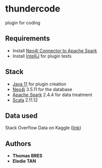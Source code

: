 # thundercode
plugin for coding

## Requirements
* Install [Neo4j Connector to Apache Spark](https://github.com/neo4j-contrib/neo4j-spark-connector)
* Install [IntelliJ](https://www.jetbrains.com/idea/) for plugin tests

## Stack
* [Java 11](https://www.oracle.com/technetwork/java/javase/downloads/jdk11-downloads-5066655.html) for plugin creation
* [Neo4j](https://neo4j.com/) 3.5.11 for the database
* [Apache Spark](https://spark.apache.org/) 2.4.4 for data treatment
* [Scala](https://www.scala-lang.org/) 2.11.12

## Data used
Stack Overflow Data on Kaggle ([link](https://www.kaggle.com/stackoverflow/stackoverflow))

## Authors
* **Thomas BRES**
* **Elodie TAN**

